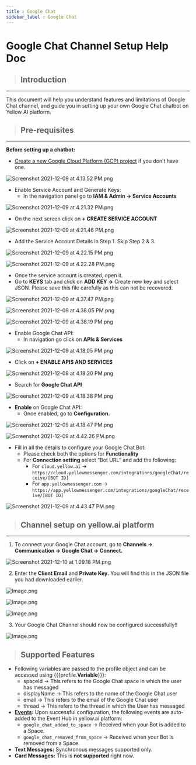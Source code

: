 ```yaml
---
title : Google Chat
sidebar_label : Google Chat
---
```


# Google Chat Channel Setup Help Doc

> ## Introduction

---

This document will help you understand features and limitations of Google Chat channel, and guide you in setting up your own Google Chat chatbot on Yellow AI platform.

> ## Pre-requisites

---

**Before setting up a chatbot:**

- [Create a new Google Cloud Platform (GCP) project](https://developers.google.com/workspace/guides/create-project#create_a_new_google_cloud_platform_gcp_project) if you don’t have one.

![Screenshot 2021-12-09 at 4.13.52 PM.png](https://res.craft.do/user/full/a59774be-e9f6-fe9e-e9df-69fe0168e698/doc/EFB52470-8157-44BF-A8AD-F0AAE6660654/5209602D-6F58-4EC0-BEF5-2ED88C1BEE07_2/Screenshot%202021-12-09%20at%204.13.52%20PM.png)


- Enable Service Account and Generate Keys:
   - In the navigation panel go to **IAM & Admin → Service Accounts**

![Screenshot 2021-12-09 at 4.21.32 PM.png](https://res.craft.do/user/full/a59774be-e9f6-fe9e-e9df-69fe0168e698/doc/EFB52470-8157-44BF-A8AD-F0AAE6660654/1AE5CCA9-077B-4A0C-B0DC-9FD8823B1091_2/Screenshot%202021-12-09%20at%204.21.32%20PM.png)

- On the next screen click on **+ CREATE SERVICE ACCOUNT**

![Screenshot 2021-12-09 at 4.21.46 PM.png](https://res.craft.do/user/full/a59774be-e9f6-fe9e-e9df-69fe0168e698/doc/EFB52470-8157-44BF-A8AD-F0AAE6660654/3FCC51F4-550E-4324-AA24-36F103711F38_2/Screenshot%202021-12-09%20at%204.21.46%20PM.png)

- Add the Service Account Details in Step 1. Skip Step 2 & 3.

![Screenshot 2021-12-09 at 4.22.15 PM.png](https://res.craft.do/user/full/a59774be-e9f6-fe9e-e9df-69fe0168e698/doc/EFB52470-8157-44BF-A8AD-F0AAE6660654/770B11C7-1BDA-4AC3-B5B9-9EC74F6225DC_2/Screenshot%202021-12-09%20at%204.22.15%20PM.png)

![Screenshot 2021-12-09 at 4.22.28 PM.png](https://res.craft.do/user/full/a59774be-e9f6-fe9e-e9df-69fe0168e698/doc/EFB52470-8157-44BF-A8AD-F0AAE6660654/B33EE2E1-9FAD-411A-8A78-40FE2DB6D87D_2/Screenshot%202021-12-09%20at%204.22.28%20PM.png)

- Once the service account is created, open it.
- Go to **KEYS** tab and click on **ADD KEY →** Create new key and select JSON. Please save this file carefully as this can not be recovered.

![Screenshot 2021-12-09 at 4.37.47 PM.png](https://res.craft.do/user/full/a59774be-e9f6-fe9e-e9df-69fe0168e698/doc/EFB52470-8157-44BF-A8AD-F0AAE6660654/3C8E7187-B6C4-48AD-997F-CB2734BE8AC2_2/Screenshot%202021-12-09%20at%204.37.47%20PM.png)

![Screenshot 2021-12-09 at 4.38.05 PM.png](https://res.craft.do/user/full/a59774be-e9f6-fe9e-e9df-69fe0168e698/doc/EFB52470-8157-44BF-A8AD-F0AAE6660654/97524A85-DDA8-4F58-8227-4CE5CCFFFEFD_2/Screenshot%202021-12-09%20at%204.38.05%20PM.png)

![Screenshot 2021-12-09 at 4.38.19 PM.png](https://res.craft.do/user/full/a59774be-e9f6-fe9e-e9df-69fe0168e698/doc/EFB52470-8157-44BF-A8AD-F0AAE6660654/A30EC30C-57F2-4900-8398-1BC81923DE5B_2/Screenshot%202021-12-09%20at%204.38.19%20PM.png)

- Enable Google Chat API:
   - In navigation go click on **APIs & Services**

![Screenshot 2021-12-09 at 4.18.05 PM.png](https://res.craft.do/user/full/a59774be-e9f6-fe9e-e9df-69fe0168e698/doc/EFB52470-8157-44BF-A8AD-F0AAE6660654/C7AAEBB4-7064-4865-941A-C9A480AE8BDE_2/Screenshot%202021-12-09%20at%204.18.05%20PM.png)

- Click on **+ ENABLE APIS AND SERVICES**

![Screenshot 2021-12-09 at 4.18.20 PM.png](https://res.craft.do/user/full/a59774be-e9f6-fe9e-e9df-69fe0168e698/doc/EFB52470-8157-44BF-A8AD-F0AAE6660654/B7481934-6896-4B39-8A79-1893F7EB0C9F_2/Screenshot%202021-12-09%20at%204.18.20%20PM.png)

- Search for **Google Chat API**

![Screenshot 2021-12-09 at 4.18.38 PM.png](https://res.craft.do/user/full/a59774be-e9f6-fe9e-e9df-69fe0168e698/doc/EFB52470-8157-44BF-A8AD-F0AAE6660654/2BD3DF66-6CE9-4390-A0A1-BDAE4E4EA5A1_2/Screenshot%202021-12-09%20at%204.18.38%20PM.png)

- **Enable** on Google Chat API:
   - Once enabled, go to **Configuration.**

![Screenshot 2021-12-09 at 4.18.47 PM.png](https://res.craft.do/user/full/a59774be-e9f6-fe9e-e9df-69fe0168e698/doc/EFB52470-8157-44BF-A8AD-F0AAE6660654/C0DB5ACA-670F-4778-874B-41AC76472B5E_2/Screenshot%202021-12-09%20at%204.18.47%20PM.png)

![Screenshot 2021-12-09 at 4.42.26 PM.png](https://res.craft.do/user/full/a59774be-e9f6-fe9e-e9df-69fe0168e698/doc/EFB52470-8157-44BF-A8AD-F0AAE6660654/D47ABAAE-533B-4101-9ECB-F69264705E33_2/Screenshot%202021-12-09%20at%204.42.26%20PM.png)

- Fill in all the details to configure your Google Chat Bot:
   - Please check both the options for **Functionality**
   - For **Connection setting** select “Bot URL” and add the following:
      - For `cloud.yellow.ai` → `https://cloud.yellowmessenger.com/integrations/googleChat/receive/[BOT ID]`
      - For `app.yellowmessenger.com` → `https://app.yellowmessenger.com/integrations/googleChat/receive/[BOT ID]`

![Screenshot 2021-12-09 at 4.43.47 PM.png](https://res.craft.do/user/full/a59774be-e9f6-fe9e-e9df-69fe0168e698/doc/EFB52470-8157-44BF-A8AD-F0AAE6660654/E4909823-7968-4FE2-9F76-06CE93A50BB2_2/Screenshot%202021-12-09%20at%204.43.47%20PM.png)

> ## Channel setup on yellow.ai platform

---

1) To connect your Google Chat account, go to **Channels → Communication → Google Chat → Connect.**

![Screenshot 2021-12-10 at 1.09.18 PM.png](https://res.craft.do/user/full/a59774be-e9f6-fe9e-e9df-69fe0168e698/doc/EFB52470-8157-44BF-A8AD-F0AAE6660654/52FFDE5A-4E81-4AE0-86F0-78383E741894_2/Screenshot%202021-12-10%20at%201.09.18%20PM.png)

2) Enter the **Client Email** and **Private Key.** You will find this in the JSON file you had downloaded earlier.

![Image.png](https://res.craft.do/user/full/a59774be-e9f6-fe9e-e9df-69fe0168e698/doc/EFB52470-8157-44BF-A8AD-F0AAE6660654/722C1A3D-BC4D-438D-BDF0-D62850284AB0_2/Image.png)

![Image.png](https://res.craft.do/user/full/a59774be-e9f6-fe9e-e9df-69fe0168e698/doc/EFB52470-8157-44BF-A8AD-F0AAE6660654/88CCF5CF-BB04-4777-9032-B801146B9C0E_2/Image.png)

![Image.png](https://res.craft.do/user/full/a59774be-e9f6-fe9e-e9df-69fe0168e698/doc/EFB52470-8157-44BF-A8AD-F0AAE6660654/57CAC722-2F2F-4D02-A3B6-260C833E59FF_2/Image.png)

3) Your Google Chat Channel should now be configured successfully!!

![Image.png](https://res.craft.do/user/full/a59774be-e9f6-fe9e-e9df-69fe0168e698/doc/EFB52470-8157-44BF-A8AD-F0AAE6660654/F68A2ECF-346C-48C7-966A-C0775CAAFC46_2/Image.png)

> ## Supported Features

- Following variables are passed to the profile object and can be accessed using {{{profile.**Variable**}}}:
   - spaceId → This refers to the Google Chat space in which the user has messaged
   - displayName → This refers to the name of the Google Chat user
   - email → This refers to the email of the Google Chat user
   - thread → This refers to the thread in which the User has messaged
- [**Events**](https://developers.google.com/chat/api/guides/message-formats/events)**:** Upon successful configuration, the following events are auto-added to the Event Hub in yellow.ai platform:
   - `google_chat_added_to_space` → Received when your Bot is added to a Space.
   - `google_chat_removed_from_space` → Received when your Bot is removed from a Space.
- **Text Messages:** Synchronous messages supported only.
- **Card Messages:** This is **not supported** right now.

